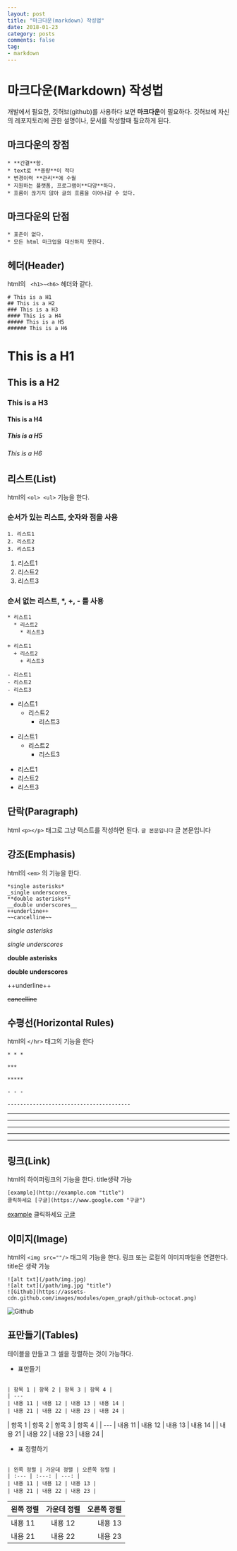 ```yaml
---
layout: post
title: "마크다운(markdown) 작성법"
date: 2018-01-23
category: posts
comments: false
tag:
- markdown
---
```


# 마크다운(Markdown) 작성법
개발에서 필요한, 깃허브(github)를 사용하다 보면 **마크다운**이 필요하다.
깃허브에 자신의 레포지토리에 관한 설명이나, 문서를 작성할때 필요하게 된다.


## 마크다운의 장점
	* **간결**함.
	* text로 **용량**이 적다
	* 변경이력 **관리**에 수월
	* 지원하는 플랫폼, 프로그램이**다양**하다.
	* 흐름이 끊기지 않아 글의 흐름을 이어나갈 수 있다.


## 마크다운의 단점
	* 표준이 없다.
	* 모든 html 마크업을 대신하지 못한다.


## 헤더(Header)
html의	``` <h1>~<h6>``` 헤더와 같다.
```
# This is a H1
## This is a H2
### This is a H3
#### This is a H4
##### This is a H5
###### This is a H6
```
# This is a H1
## This is a H2
### This is a H3
#### This is a H4
##### This is a H5
###### This is a H6


## 리스트(List)
html의 ```<ol> <ul>``` 기능을 한다.
### 순서가 있는 리스트, 숫자와 점을 사용
```
1. 리스트1
2. 리스트2
3. 리스트3
```
1. 리스트1
2. 리스트2
3. 리스트3


### 순서 없는 리스트, *, +, - 를 사용
```
* 리스트1
  * 리스트2
    * 리스트3

+ 리스트1
  + 리스트2
    + 리스트3

- 리스트1
- 리스트2
- 리스트3
```
* 리스트1
  * 리스트2
    * 리스트3

+ 리스트1
  + 리스트2
    + 리스트3

- 리스트1
- 리스트2
- 리스트3

## 단락(Paragraph)
html ```<p></p>``` 태그로 그냥 텍스트를 작성하면 된다.
``` 글 본문입니다 ```
글 본문입니다


## 강조(Emphasis)
html의 ```<em>``` 의 기능을 한다.
```
*single asterisks*
_single underscores_
**double asterisks**
__double underscores__
++underline++
~~cancelline~~
```
*single asterisks*

_single underscores_

**double asterisks**

__double underscores__

++underline++

~~cancelline~~


## 수평선(Horizontal Rules)
html의 ```</hr>```  태그의 기능을 한다
```
* * *

***

*****

- - -

---------------------------------------
```
* * *
***
*****
- - -

-----------------------------------


## 링크(Link)
html의 하이퍼링크의 기능을 한다. title생략 가능
```
[example](http://example.com "title")
클릭하세요 [구글](https://www.google.com "구글")
```
[example](http://example.com "title")
클릭하세요 [구글](https://www.google.com "구글")


## 이미지(Image)

html의 ```<img src=""/>``` 태그의 기능을 한다.
링크 또는 로컬의 이미지파일을 연결한다. title은 생략 가능

```
![alt txt](/path/img.jpg)
![alt txt](/path/img.jpg "title") 
![Github](https://assets-cdn.github.com/images/modules/open_graph/github-octocat.png)

```

![Github](https://assets-cdn.github.com/images/modules/open_graph/github-octocat.png)

## 표만들기(Tables)

테이블을 만들고 그 셀을 정렬하는 것이 가능하다.

- 표만들기


```

| 항목 1 | 항목 2 | 항목 3 | 항목 4 |
| ---
| 내용 11 | 내용 12 | 내용 13 | 내용 14 |
| 내용 21 | 내용 22 | 내용 23 | 내용 24 |

```

| 항목 1 | 항목 2 | 항목 3 | 항목 4 |
| ---
| 내용 11 | 내용 12 | 내용 13 | 내용 14 |
| 내용 21 | 내용 22 | 내용 23 | 내용 24 |


- 표 정렬하기

```

| 왼쪽 정렬 | 가운데 정렬 | 오른쪽 정렬 |
| :--- | :---: | ---: |
| 내용 11 | 내용 12 | 내용 13 |
| 내용 21 | 내용 22 | 내용 23 |

```

| 왼쪽 정렬 | 가운데 정렬 | 오른쪽 정렬 |
| :--- | :---: | ---: |
| 내용 11 | 내용 12 | 내용 13 |
| 내용 21 | 내용 22 | 내용 23 |
